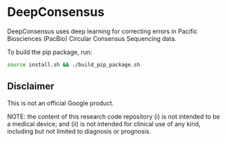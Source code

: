# DeepConsensus

DeepConsensus uses deep learning for correcting errors in  Pacific Biosciences
(PacBio) Circular Consensus Sequencing data.

To build the pip package, run:

```bash
source install.sh && ./build_pip_package.sh
```

## Disclaimer

This is not an official Google product.

NOTE: the content of this research code repository (i) is not intended to be a
medical device; and (ii) is not intended for clinical use of any kind, including
but not limited to diagnosis or prognosis.
